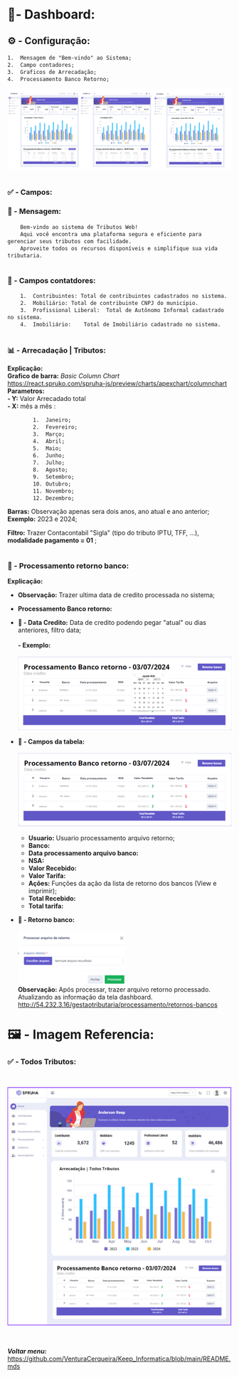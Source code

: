 #  📄- Dashboard:
##  ⚙️ - Configuração:
    1.  Mensagem de "Bem-vindo" ao Sistema; 
    2.  Campo contadores;    
    3.  Graficos de Arrecadação; 
    4.  Processamento Banco Retorno;

![alt text](/Fotos/Contribuinte.png)
<br>

#   
### ✅ - Campos: 

###  **📄 - Mensagem:**
        Bem-vindo ao sistema de Tributos Web!
        Aqui você encontra uma plataforma segura e eficiente para gerenciar seus tributos com facilidade. 
        Aproveite todos os recursos disponíveis e simplifique sua vida tributaria.

#

###   **🧮 - Campos contatdores:**

        1.  Contribuintes: Total de contribuintes cadastrados no sistema.
        2.  Mobiliário: Total de contribuinte CNPJ do município.
        3.  Profissional Liberal:  Total de Autônomo Informal cadastrado no sistema. 
        4.  Imobiliário:    Total de Imobiliário cadastrado no sistema.   

#   
###   **📊 - Arrecadação | Tributos:** <br>

**Explicação:** <br>
    **Grafico de barra:** _Basic Column Chart_ <br>
        <https://react.spruko.com/spruha-js/preview/charts/apexchart/columnchart> <br>
        **Parametros:** <br>
        **- Y:** Valor Arrecadado total <br>
        **- X:** mês a mês : 

            1.  Janeiro;
            2.  Fevereiro;
            3.  Março;
            4.  Abril;
            5.  Maio;
            6.  Junho;
            7.  Julho;
            8.  Agosto;
            9.  Setembro;
            10. Outubro;
            11. Novembro;
            12. Dezembro;

            
**Barras:** Observação apenas sera dois anos, ano atual e ano anterior;<br>
    **Exemplo:** 2023 e 2024; 

**Filtro:** Trazer Contacontabil "Sigla" (tipo do tributo IPTU, TFF, ...), **modalidade pagamento = 01** ;   



#   
 

### **🏦 - Processamento retorno banco:**  <br>
**Explicação:** <br>
-   **Observação:** Trazer ultima data de credito processada no sistema; 

-   **Processamento Banco retorno:**

-   **🔗 - Data Credito:** Data de credito podendo pegar "atual" ou dias anteriores, filtro data; 
     <br>
     <br>
    **- Exemplo:** <br> <br>
    ![alt text](/Fotos/Data_certa.png)
    <br>
-   **🔗 - Campos da tabela:** <br> <br>
![alt text](/Fotos/Processamento-banco-retorno.png) <br>

    -   **Usuario:** Usuario processamento arquivo retorno;
    -   **Banco:**
    -   **Data processamento arquivo banco:**
    -   **NSA:**
    -   **Valor Recebido:** 
    -   **Valor Tarifa:**
    -   **Ações:** Funções da ação da lista de retorno dos bancos (View e imprimir); 
    -   **Total Recebido:**
    -   **Total tarifa:**



-   **🔗 - Retorno banco:** <br> <br>
![alt text](/Fotos/Processar-arquivo_de_retorno.png) <br>
    **Observação:** Após processar, trazer arquivo retorno processado. Atualizando as informação da tela dashboard. 
<http://54.232.3.16/gestaotributaria/processamento/retornos-bancos>

    

#  🖼️ - Imagem Referencia: 
###   ✅ - Todos Tributos:
<br>

![alt text](/Fotos/Todos-tributos.png)

<br>


 **_Voltar menu:_** <https://github.com/VenturaCerqueira/Keep_Informatica/blob/main/README.mds>

 
